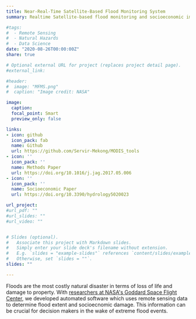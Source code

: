 ```yaml
---
title: Near-Real-Time Satellite-Based Flood Monitoring System
summary: Realtime Satellite-based flood monitoring and socioeconomic impact assessment system 

#tags: 
#  - Remote Sensing
#  - Natural Hazards
#  - Data Science
date: "2020-08-26T00:00:00Z"
share: true

# Optional external URL for project (replaces project detail page).
#external_link:

#header:
#  image: "MFMS.png"
#  caption: "Image credit: NASA"

image: 
  caption: 
  focal_point: Smart
  preview_only: false

links:
- icon: github
  icon_pack: fab
  name: Github
  url: https://github.com/Servir-Mekong/MODIS_tools
- icon: ''
  icon_pack: ''
  name: Methods Paper
  url: https://doi.org/10.1016/j.jag.2017.05.006
- icon: ''
  icon_pack: ''
  name: Socioeconomic Paper
  url: https://doi.org/10.3390/hydrology5020023

url_project: 
#url_pdf: ""
#url_slides: ""
#url_video: ""


# Slides (optional).
#   Associate this project with Markdown slides.
#   Simply enter your slide deck's filename without extension.
#   E.g. `slides = "example-slides"` references `content/slides/example-slides.md`.
#   Otherwise, set `slides = ""`.
slides: ""

---
```


Floods are the most costly natural disaster in terms of loss of life and damage to property. With [researchers at NASA's Goddard Space Flight Center](https://earth.gsfc.nasa.gov/hydro/highlights/near-real-time-flood-detection-and-socioeconomic-impact-assessment-lower-mekong), we developed automated software which uses remote sensing data to determine flood extent and socioecnomic damage. This information can be crucial for decision makers in the wake of extreme flood events.